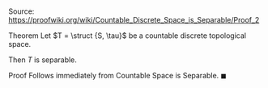 # 

Source: https://proofwiki.org/wiki/Countable_Discrete_Space_is_Separable/Proof_2

Theorem
Let $T = \struct {S, \tau}$ be a countable discrete topological space.

Then $T$ is separable.


Proof
Follows immediately from Countable Space is Separable.
$\blacksquare$






